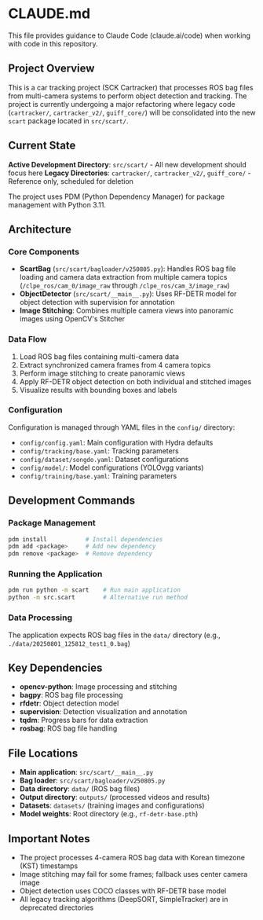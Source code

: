 # CLAUDE.md

This file provides guidance to Claude Code (claude.ai/code) when working with code in this repository.

## Project Overview

This is a car tracking project (SCK Cartracker) that processes ROS bag files from multi-camera systems to perform object detection and tracking. The project is currently undergoing a major refactoring where legacy code (`cartracker/`, `cartracker_v2/`, `guiff_core/`) will be consolidated into the new `scart` package located in `src/scart/`.

## Current State

**Active Development Directory**: `src/scart/` - All new development should focus here
**Legacy Directories**: `cartracker/`, `cartracker_v2/`, `guiff_core/` - Reference only, scheduled for deletion

The project uses PDM (Python Dependency Manager) for package management with Python 3.11.

## Architecture

### Core Components

- **ScartBag** (`src/scart/bagloader/v250805.py`): Handles ROS bag file loading and camera data extraction from multiple camera topics (`/clpe_ros/cam_0/image_raw` through `/clpe_ros/cam_3/image_raw`)
- **ObjectDetector** (`src/scart/__main__.py`): Uses RF-DETR model for object detection with supervision for annotation
- **Image Stitching**: Combines multiple camera views into panoramic images using OpenCV's Stitcher

### Data Flow

1. Load ROS bag files containing multi-camera data
2. Extract synchronized camera frames from 4 camera topics  
3. Perform image stitching to create panoramic views
4. Apply RF-DETR object detection on both individual and stitched images
5. Visualize results with bounding boxes and labels

### Configuration

Configuration is managed through YAML files in the `config/` directory:
- `config/config.yaml`: Main configuration with Hydra defaults
- `config/tracking/base.yaml`: Tracking parameters
- `config/dataset/songdo.yaml`: Dataset configurations
- `config/model/`: Model configurations (YOLOvgg variants)
- `config/training/base.yaml`: Training parameters

## Development Commands

### Package Management
```bash
pdm install           # Install dependencies
pdm add <package>     # Add new dependency
pdm remove <package>  # Remove dependency
```

### Running the Application
```bash
pdm run python -m scart    # Run main application
python -m src.scart        # Alternative run method
```

### Data Processing
The application expects ROS bag files in the `data/` directory (e.g., `./data/20250801_125812_test1_0.bag`)

## Key Dependencies

- **opencv-python**: Image processing and stitching
- **bagpy**: ROS bag file processing  
- **rfdetr**: Object detection model
- **supervision**: Detection visualization and annotation
- **tqdm**: Progress bars for data extraction
- **rosbag**: ROS bag file handling

## File Locations

- **Main application**: `src/scart/__main__.py`
- **Bag loader**: `src/scart/bagloader/v250805.py`
- **Data directory**: `data/` (ROS bag files)
- **Output directory**: `outputs/` (processed videos and results)
- **Datasets**: `datasets/` (training images and configurations)
- **Model weights**: Root directory (e.g., `rf-detr-base.pth`)

## Important Notes

- The project processes 4-camera ROS bag data with Korean timezone (KST) timestamps
- Image stitching may fail for some frames; fallback uses center camera image
- Object detection uses COCO classes with RF-DETR base model
- All legacy tracking algorithms (DeepSORT, SimpleTracker) are in deprecated directories